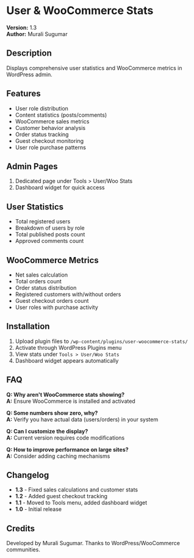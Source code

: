 # User & WooCommerce Stats

**Version:** 1.3  
**Author:** Murali Sugumar

## Description
Displays comprehensive user statistics and WooCommerce metrics in WordPress admin.

## Features
- User role distribution
- Content statistics (posts/comments)
- WooCommerce sales metrics
- Customer behavior analysis
- Order status tracking
- Guest checkout monitoring
- User role purchase patterns

## Admin Pages
1. Dedicated page under Tools > User/Woo Stats
2. Dashboard widget for quick access

## User Statistics
- Total registered users
- Breakdown of users by role
- Total published posts count
- Approved comments count

## WooCommerce Metrics
- Net sales calculation
- Total orders count
- Order status distribution
- Registered customers with/without orders
- Guest checkout orders count
- User roles with purchase activity

## Installation
1. Upload plugin files to `/wp-content/plugins/user-woocommerce-stats/`
2. Activate through WordPress Plugins menu
3. View stats under `Tools > User/Woo Stats`
4. Dashboard widget appears automatically

## FAQ
**Q: Why aren't WooCommerce stats showing?**  
**A:** Ensure WooCommerce is installed and activated

**Q: Some numbers show zero, why?**  
**A:** Verify you have actual data (users/orders) in your system

**Q: Can I customize the display?**  
**A:** Current version requires code modifications

**Q: How to improve performance on large sites?**  
**A:** Consider adding caching mechanisms

## Changelog
- **1.3** - Fixed sales calculations and customer stats
- **1.2** - Added guest checkout tracking
- **1.1** - Moved to Tools menu, added dashboard widget
- **1.0** - Initial release

## Credits
Developed by Murali Sugumar. Thanks to WordPress/WooCommerce communities.
